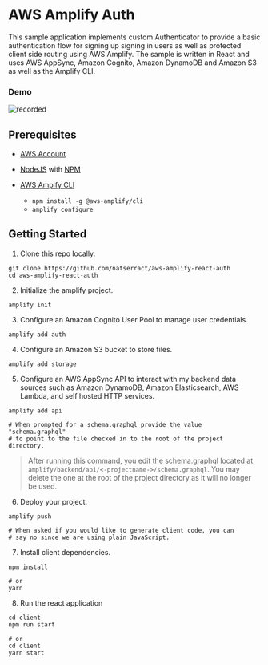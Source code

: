 # AWS Amplify Auth

This sample application implements custom Authenticator to provide a basic authentication flow for signing up signing in users as well as protected client side routing using AWS Amplify. The sample is written in React and uses AWS AppSync, Amazon Cognito, Amazon DynamoDB and Amazon S3 as well as the Amplify CLI.

### Demo
<img src="https://www.mediafire.com/view/f0r6f6lyjr7nqmf/recorded.gif/file" alt="recorded" border="0">

## Prerequisites
+ [AWS Account](https://aws.amazon.com/mobile/details/)

+ [NodeJS](https://nodejs.org/en/download/) with [NPM](https://docs.npmjs.com/getting-started/installing-node)

+ [AWS Ampify CLI](https://aws-amplify.github.io/)
  - `npm install -g @aws-amplify/cli`
  - `amplify configure` 

## Getting Started

1. Clone this repo locally.

```
git clone https://github.com/natserract/aws-amplify-react-auth
cd aws-amplify-react-auth
```

2. Initialize the amplify project.

```
amplify init
```

3. Configure an Amazon Cognito User Pool to manage user credentials.

```
amplify add auth
```


4. Configure an Amazon S3 bucket to store files.

```
amplify add storage
```


5. Configure an AWS AppSync API to interact with my backend data sources such as Amazon DynamoDB, Amazon Elasticsearch, AWS Lambda, and self hosted HTTP services. 

```
amplify add api

# When prompted for a schema.graphql provide the value "schema.graphql"
# to point to the file checked in to the root of the project directory.
```

> After running this command, you edit the schema.graphql located at `amplify/backend/api/<-projectname->/schema.graphql`. You may delete the one at the root of the project directory as it will no longer be used.

6. Deploy your project.

```
amplify push

# When asked if you would like to generate client code, you can
# say no since we are using plain JavaScript.
```

7. Install client dependencies.

```
npm install

# or
yarn
```

8. Run the react application

```
cd client
npm run start

# or
cd client
yarn start
```


